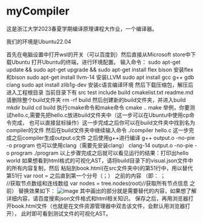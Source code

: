 # myCompiler
这是浙江大学2023春夏学期编译原理课程大作业，一个编译器。    

我们的环境是Ubuntu22.04    

首先在电脑设置中打开wsl的开关（可以百度到）然后直接从Microsoft store中下载Ubuntu
打开Ubuntu的终端，进行环境配置。
输入命令：
sudo apt-get update && sudo apt-get upgrade && sudo apt-get install flex bison
安装flex和bison
sudo apt-get install llvm-14
安装LLVM
sudo apt install gcc g++ gdb clang
sudo apt install zlib1g-dev
安装c语言编译环境
然后下载压缩包，解压后进入工程根目录
当前目录下有
src
test
include
build
cmakelist.txt
readme.md
请删除整个build文件夹
rm -rf build
然后创建新的build文件夹，并进入build
mkdir build
cd build
执行cmake命令和make命令
cmake ..
make
举例，你要测试hello.c,需要先把hello.c放进build文件夹中（这一步可以在Ubuntu中使用cp命令完成，
也可以直接鼠标操作）这一步完成之后你可以在build文件夹中找到名为compiler的文件
然后在build文件夹中继续输入命令
./compiler hello.c
这一步完成之后compiler⽣成output.o⽂件
之后使用g++进行编译
g++ output.o -no-pie -o program
也可以使用clang（需要先安装clang）
clang-14 output.o -no-pie -o program
./program
以上步骤完成之后就可以看见运行的结果：打印出hello world
如果想看到html格式的可视化AST，请将build目录下的visual.json文件中的所有内容复制，然后
粘贴到book.html(在src文件夹中)的第51行中，用以替代第51行 var root = 之后直到第一个分号（；）
之前的内容
（即：
 ；   
    //获取节点数组和连线数组
		var nodes = tree.nodes(root)//获取所有节点信息
 之前）
替换效果如下：
![image](https://github.com/Skylar20011211/myCompiler/assets/132972130/a0f42452-86a2-4cd4-8843-f41f0e58a71a)
其中画出的部分就是需要替代的内容，如果想了解详细内容，请百度搜索json文件格式和html相关知识。
保存之后，再用浏览器打开book.html文件（也就是在文件资源管理器中双击该文件，会默认用浏览器打开），
此时即可看到测试文件的可视化AST。
